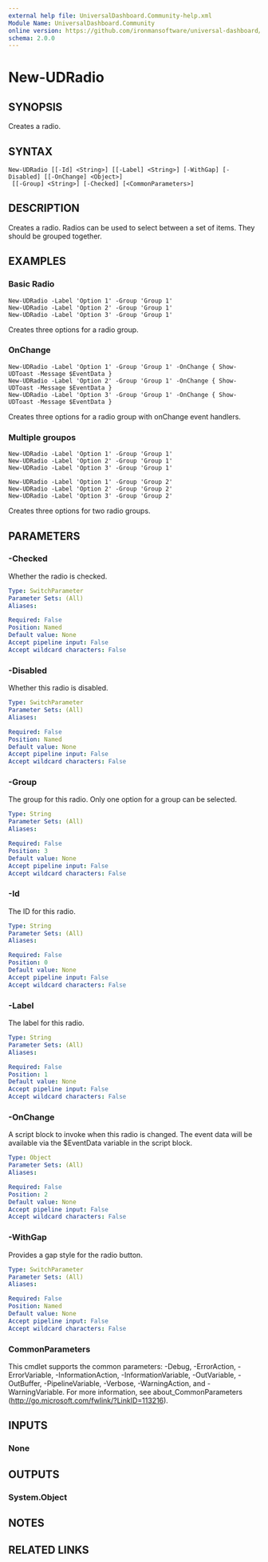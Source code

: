 ```yaml
---
external help file: UniversalDashboard.Community-help.xml
Module Name: UniversalDashboard.Community
online version: https://github.com/ironmansoftware/universal-dashboard/blob/master/src/UniversalDashboard/Help/New-UDRadio.md
schema: 2.0.0
---
```


# New-UDRadio

## SYNOPSIS
Creates a radio.

## SYNTAX

```
New-UDRadio [[-Id] <String>] [[-Label] <String>] [-WithGap] [-Disabled] [[-OnChange] <Object>]
 [[-Group] <String>] [-Checked] [<CommonParameters>]
```

## DESCRIPTION
Creates a radio. Radios can be used to select between a set of items. They should be grouped together.

## EXAMPLES

### Basic Radio
```
New-UDRadio -Label 'Option 1' -Group 'Group 1'
New-UDRadio -Label 'Option 2' -Group 'Group 1'
New-UDRadio -Label 'Option 3' -Group 'Group 1'
```

Creates three options for a radio group.

### OnChange
```
New-UDRadio -Label 'Option 1' -Group 'Group 1' -OnChange { Show-UDToast -Message $EventData }
New-UDRadio -Label 'Option 2' -Group 'Group 1' -OnChange { Show-UDToast -Message $EventData }
New-UDRadio -Label 'Option 3' -Group 'Group 1' -OnChange { Show-UDToast -Message $EventData }
```

Creates three options for a radio group with onChange event handlers.


### Multiple groupos
```
New-UDRadio -Label 'Option 1' -Group 'Group 1'
New-UDRadio -Label 'Option 2' -Group 'Group 1'
New-UDRadio -Label 'Option 3' -Group 'Group 1'

New-UDRadio -Label 'Option 1' -Group 'Group 2'
New-UDRadio -Label 'Option 2' -Group 'Group 2'
New-UDRadio -Label 'Option 3' -Group 'Group 2'
```

Creates three options for two radio groups.

## PARAMETERS

### -Checked
Whether the radio is checked.

```yaml
Type: SwitchParameter
Parameter Sets: (All)
Aliases: 

Required: False
Position: Named
Default value: None
Accept pipeline input: False
Accept wildcard characters: False
```

### -Disabled
Whether this radio is disabled.

```yaml
Type: SwitchParameter
Parameter Sets: (All)
Aliases: 

Required: False
Position: Named
Default value: None
Accept pipeline input: False
Accept wildcard characters: False
```

### -Group
The group for this radio. Only one option for a group can be selected.

```yaml
Type: String
Parameter Sets: (All)
Aliases: 

Required: False
Position: 3
Default value: None
Accept pipeline input: False
Accept wildcard characters: False
```

### -Id
The ID for this radio.

```yaml
Type: String
Parameter Sets: (All)
Aliases: 

Required: False
Position: 0
Default value: None
Accept pipeline input: False
Accept wildcard characters: False
```

### -Label
The label for this radio.

```yaml
Type: String
Parameter Sets: (All)
Aliases: 

Required: False
Position: 1
Default value: None
Accept pipeline input: False
Accept wildcard characters: False
```

### -OnChange
A script block to invoke when this radio is changed. The event data will be available via the $EventData variable in the script block.

```yaml
Type: Object
Parameter Sets: (All)
Aliases: 

Required: False
Position: 2
Default value: None
Accept pipeline input: False
Accept wildcard characters: False
```

### -WithGap
Provides a gap style for the radio button.

```yaml
Type: SwitchParameter
Parameter Sets: (All)
Aliases: 

Required: False
Position: Named
Default value: None
Accept pipeline input: False
Accept wildcard characters: False
```

### CommonParameters
This cmdlet supports the common parameters: -Debug, -ErrorAction, -ErrorVariable, -InformationAction, -InformationVariable, -OutVariable, -OutBuffer, -PipelineVariable, -Verbose, -WarningAction, and -WarningVariable. For more information, see about_CommonParameters (http://go.microsoft.com/fwlink/?LinkID=113216).

## INPUTS

### None

## OUTPUTS

### System.Object

## NOTES

## RELATED LINKS

